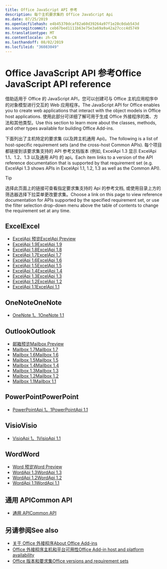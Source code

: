 ```yaml
---
title: Office JavaScript API 参考
description: 每个主机要求集的 Office JavaScript Api
ms.date: 07/25/2019
ms.openlocfilehash: e4b45370dcaf82a60d39264a97f1e28c0dab543d
ms.sourcegitcommit: ceb67bed1111b63e75e3a69a9a42a27ccc4d5749
ms.translationtype: MT
ms.contentlocale: zh-CN
ms.lasthandoff: 08/02/2019
ms.locfileid: "36083049"
---
```

# <a name="office-javascript-api-reference"></a><span data-ttu-id="cd49e-103">Office JavaScript API 参考</span><span class="sxs-lookup"><span data-stu-id="cd49e-103">Office JavaScript API reference</span></span>

<span data-ttu-id="cd49e-104">借助适用于 Office 的 JavaScript API，您可以创建可与 Office 主机应用程序中的对象模型进行交互的 Web 应用程序。</span><span class="sxs-lookup"><span data-stu-id="cd49e-104">The JavaScript API for Office enables you to create web applications that interact with the object models in Office host applications.</span></span> <span data-ttu-id="cd49e-105">使用此部分可详细了解可用于生成 Office 外接程序的类、方法和其他类型。</span><span class="sxs-lookup"><span data-stu-id="cd49e-105">Use this section to learn more about the classes, methods, and other types available for building Office Add-ins.</span></span>

<span data-ttu-id="cd49e-106">下面列出了主机特定的要求集 (以及跨主机通用 Api)。</span><span class="sxs-lookup"><span data-stu-id="cd49e-106">The following is a list of host-specific requirement sets (and the cross-host Common APIs).</span></span> <span data-ttu-id="cd49e-107">每个项目都链接到该要求集支持的 API 参考文档版本 (例如, ExcelApi 1.3 显示 ExcelApi 1.1、1.2、1.3 以及通用 API) 的 api。</span><span class="sxs-lookup"><span data-stu-id="cd49e-107">Each item links to a version of the API reference documentation that is supported by that requirement set (e.g. ExcelApi 1.3 shows APIs in ExcelApi 1.1, 1.2, 1.3 as well as the Common API).</span></span>

> [!TIP]
> <span data-ttu-id="cd49e-108">选择此页面上的链接可查看指定要求集支持的 Api 的参考文档, 或使用目录上方的筛选器选择下拉菜单更改要求集。</span><span class="sxs-lookup"><span data-stu-id="cd49e-108">Choose a link on this page to view reference documentation for APIs supported by the specified requirement set, or use the filter selection drop-down menu above the table of contents to change the requirement set at any time.</span></span>

## <a name="excel"></a><span data-ttu-id="cd49e-109">Excel</span><span class="sxs-lookup"><span data-stu-id="cd49e-109">Excel</span></span>

- [<span data-ttu-id="cd49e-110">ExcelApi 预览</span><span class="sxs-lookup"><span data-stu-id="cd49e-110">ExcelApi Preview</span></span>](/javascript/api/excel?view=excel-js-preview)
- [<span data-ttu-id="cd49e-111">ExcelApi 1.9</span><span class="sxs-lookup"><span data-stu-id="cd49e-111">ExcelApi 1.9</span></span>](/javascript/api/excel?view=excel-js-1.9)
- [<span data-ttu-id="cd49e-112">ExcelApi 1.8</span><span class="sxs-lookup"><span data-stu-id="cd49e-112">ExcelApi 1.8</span></span>](/javascript/api/excel?view=excel-js-1.8)
- [<span data-ttu-id="cd49e-113">ExcelApi 1.7</span><span class="sxs-lookup"><span data-stu-id="cd49e-113">ExcelApi 1.7</span></span>](/javascript/api/excel?view=excel-js-1.7)
- [<span data-ttu-id="cd49e-114">ExcelApi 1.6</span><span class="sxs-lookup"><span data-stu-id="cd49e-114">ExcelApi 1.6</span></span>](/javascript/api/excel?view=excel-js-1.6)
- [<span data-ttu-id="cd49e-115">ExcelApi 1.5</span><span class="sxs-lookup"><span data-stu-id="cd49e-115">ExcelApi 1.5</span></span>](/javascript/api/excel?view=excel-js-1.5)
- [<span data-ttu-id="cd49e-116">ExcelApi 1.4</span><span class="sxs-lookup"><span data-stu-id="cd49e-116">ExcelApi 1.4</span></span>](/javascript/api/excel?view=excel-js-1.4)
- [<span data-ttu-id="cd49e-117">ExcelApi 1.3</span><span class="sxs-lookup"><span data-stu-id="cd49e-117">ExcelApi 1.3</span></span>](/javascript/api/excel?view=excel-js-1.3)
- [<span data-ttu-id="cd49e-118">ExcelApi 1.2</span><span class="sxs-lookup"><span data-stu-id="cd49e-118">ExcelApi 1.2</span></span>](/javascript/api/excel?view=excel-js-1.2)
- [<span data-ttu-id="cd49e-119">ExcelApi 1.1</span><span class="sxs-lookup"><span data-stu-id="cd49e-119">ExcelApi 1.1</span></span>](/javascript/api/excel?view=excel-js-1.1)

## <a name="onenote"></a><span data-ttu-id="cd49e-120">OneNote</span><span class="sxs-lookup"><span data-stu-id="cd49e-120">OneNote</span></span>

- [<span data-ttu-id="cd49e-121">OneNote 1。1</span><span class="sxs-lookup"><span data-stu-id="cd49e-121">OneNote 1.1</span></span>](/javascript/api/onenote?view=onenote-js-1.1)

## <a name="outlook"></a><span data-ttu-id="cd49e-122">Outlook</span><span class="sxs-lookup"><span data-stu-id="cd49e-122">Outlook</span></span>

- [<span data-ttu-id="cd49e-123">邮箱预览</span><span class="sxs-lookup"><span data-stu-id="cd49e-123">Mailbox Preview</span></span>](/javascript/api/outlook?view=outlook-js-preview)
- [<span data-ttu-id="cd49e-124">Mailbox 1.7</span><span class="sxs-lookup"><span data-stu-id="cd49e-124">Mailbox 1.7</span></span>](/javascript/api/outlook?view=outlook-js-1.7)
- [<span data-ttu-id="cd49e-125">Mailbox 1.6</span><span class="sxs-lookup"><span data-stu-id="cd49e-125">Mailbox 1.6</span></span>](/javascript/api/outlook?view=outlook-js-1.6)
- [<span data-ttu-id="cd49e-126">Mailbox 1.5</span><span class="sxs-lookup"><span data-stu-id="cd49e-126">Mailbox 1.5</span></span>](/javascript/api/outlook?view=outlook-js-1.5)
- [<span data-ttu-id="cd49e-127">Mailbox 1.4</span><span class="sxs-lookup"><span data-stu-id="cd49e-127">Mailbox 1.4</span></span>](/javascript/api/outlook?view=outlook-js-1.4)
- [<span data-ttu-id="cd49e-128">Mailbox 1.3</span><span class="sxs-lookup"><span data-stu-id="cd49e-128">Mailbox 1.3</span></span>](/javascript/api/outlook?view=outlook-js-1.3)
- [<span data-ttu-id="cd49e-129">Mailbox 1.2</span><span class="sxs-lookup"><span data-stu-id="cd49e-129">Mailbox 1.2</span></span>](/javascript/api/outlook?view=outlook-js-1.2)
- [<span data-ttu-id="cd49e-130">Mailbox 1.1</span><span class="sxs-lookup"><span data-stu-id="cd49e-130">Mailbox 1.1</span></span>](/javascript/api/outlook?view=outlook-js-1.1)

## <a name="powerpoint"></a><span data-ttu-id="cd49e-131">PowerPoint</span><span class="sxs-lookup"><span data-stu-id="cd49e-131">PowerPoint</span></span>

- [<span data-ttu-id="cd49e-132">PowerPointApi 1。1</span><span class="sxs-lookup"><span data-stu-id="cd49e-132">PowerPointApi 1.1</span></span>](/javascript/api/powerpoint?view=powerpoint-js-1.1)

## <a name="visio"></a><span data-ttu-id="cd49e-133">Visio</span><span class="sxs-lookup"><span data-stu-id="cd49e-133">Visio</span></span>

- [<span data-ttu-id="cd49e-134">VisioApi 1。1</span><span class="sxs-lookup"><span data-stu-id="cd49e-134">VisioApi 1.1</span></span>](/javascript/api/visio?view=visio-js-1.1)

## <a name="word"></a><span data-ttu-id="cd49e-135">Word</span><span class="sxs-lookup"><span data-stu-id="cd49e-135">Word</span></span>

- [<span data-ttu-id="cd49e-136">Word 预览</span><span class="sxs-lookup"><span data-stu-id="cd49e-136">Word Preview</span></span>](/javascript/api/word?view=word-js-preview)
- [<span data-ttu-id="cd49e-137">WordApi 1.3</span><span class="sxs-lookup"><span data-stu-id="cd49e-137">WordApi 1.3</span></span>](/javascript/api/word?view=word-js-1.3)
- [<span data-ttu-id="cd49e-138">WordApi 1.2</span><span class="sxs-lookup"><span data-stu-id="cd49e-138">WordApi 1.2</span></span>](/javascript/api/word?view=word-js-1.2)
- [<span data-ttu-id="cd49e-139">WordApi 1.1</span><span class="sxs-lookup"><span data-stu-id="cd49e-139">WordApi 1.1</span></span>](/javascript/api/word?view=word-js-1.1)

## <a name="common-api"></a><span data-ttu-id="cd49e-140">通用 API</span><span class="sxs-lookup"><span data-stu-id="cd49e-140">Common API</span></span>

- [<span data-ttu-id="cd49e-141">通用 API</span><span class="sxs-lookup"><span data-stu-id="cd49e-141">Common API</span></span>](/javascript/api/office?view=common-js)

## <a name="see-also"></a><span data-ttu-id="cd49e-142">另请参阅</span><span class="sxs-lookup"><span data-stu-id="cd49e-142">See also</span></span>

- [<span data-ttu-id="cd49e-143">关于 Office 外接程序</span><span class="sxs-lookup"><span data-stu-id="cd49e-143">About Office Add-ins</span></span>](/office/dev/add-ins/overview)
- [<span data-ttu-id="cd49e-144">Office 外接程序主机和平台可用性</span><span class="sxs-lookup"><span data-stu-id="cd49e-144">Office Add-in host and platform availability</span></span>](/office/dev/add-ins/overview/office-add-in-availability)
- [<span data-ttu-id="cd49e-145">Office 版本和要求集</span><span class="sxs-lookup"><span data-stu-id="cd49e-145">Office versions and requirement sets</span></span>](/office/dev/add-ins/develop/office-versions-and-requirement-sets)

